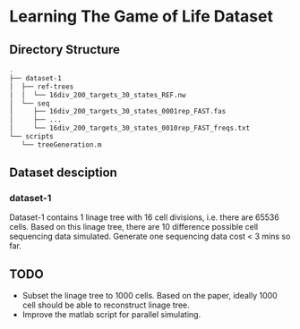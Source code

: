 
# Learning The Game of Life Dataset

## Directory Structure

```bash
.
├── dataset-1
│  ├── ref-trees
│  │  └── 16div_200_targets_30_states_REF.nw
│  └── seq
│     ├── 16div_200_targets_30_states_0001rep_FAST.fas
│     ├── ...
│     └── 16div_200_targets_30_states_0010rep_FAST_freqs.txt
└── scripts
   └── treeGeneration.m
```

## Dataset desciption

### dataset-1

Dataset-1 contains 1 linage tree with 16 cell divisions, i.e. there are 65536 cells. Based on this linage tree, there are 10 difference possible cell sequencing data simulated. Generate one sequencing data cost < 3 mins so far.

## TODO

- Subset the linage tree to 1000 cells. Based on the paper, ideally 1000 cell should be able to reconstruct linage tree.
- Improve the matlab script for parallel simulating.
